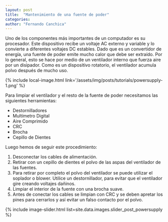 ```yaml
---
layout: post
title:  "Mantenimiento de una fuente de poder"
categories:  
author: "Fernando Canchica" 
---
```


Uno de los componentes más importantes de un computador es su procesador. Este dispositivo recibe un voltaje AC externo y variable y lo convierte a diferentes voltajes DC estables. Dado que es un convertidor de energía, una fuente de poder emite mucho calor que debe ser extraído. Por lo general, esto se hace por medio de un ventilador interno que fuerza aire por un disipador. Como es un dispositivo rotatorio, el ventilador acumula polvo después de mucho uso. 

{% include local-image.html link='/assets/img/posts/tutorials/powersupply-1.png' %}

Para limpiar el ventilador y el resto de la fuente de poder necesitamos las siguientes herramientas:

- Destornilladores
- Multímetro Digital
- Aire Comprimido
- CRC
- Brocha
- Cepillo de Dientes

Luego hemos de seguir este procedimiento:

1. Desconectar los cables de alimentación.
2. Retirar con un cepillo de dientes el polvo de las aspas del ventilador de las fuentes.
3. Para retirar por completo el polvo del ventilador se puede utilizar el soplador o blower. Utilice un destornillador, para evitar que el ventilador gire creando voltajes dañinos.
4. Limpiar el interior de la fuente con una brocha suave.
5. Antes de conectar los cables se limpian con CRC y se deben apretar los pines para cerrarlos y así evitar un falso contacto por el polvo.

{% include image-slider.html list=site.data.images.slider_post_powersupply %}
